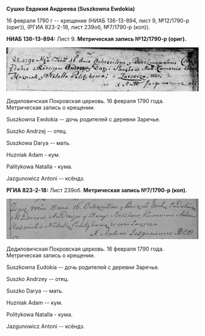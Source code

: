 **Сушко Евдокия Андреева (Suszkowna Ewdokia)**

16 февраля 1790 г -- крещение (НИАБ 136-13-894, лист 9, №12/1790-р
(ориг)), (РГИА 823-2-18, лист 239об, №7/1790-р (коп)).

**НИАБ 136-13-894:** Лист 9. **Метрическая запись №12/1790-р (ориг).**

![](./media/2347f0150c7bf6a5f4e48f8869d4790ababf68d6.png)

Дедиловичская Покровская церковь. 16 февраля 1790 года. Метрическая
запись о крещении.

Suszkowna Ewdokia -- дочь родителей с деревни Заречье.

Suszko Andrzej -- отец.

Suszkowa Darya -- мать.

Huzniak Adam - кум.

Palitykowa Natalla - кума.

Jazgunowicz Antoni -- ксёндз.

**РГИА 823-2-18:** Лист 239об. **Метрическая запись №7/1790-р (коп).**

![](./media/9e6465b39aad448e5a06e55127de6a02ac5b6174.png)

Дедиловичская Покровская церковь. 16 февраля 1790 года. Метрическая
запись о крещении.

Suszkowna Eudokia -- дочь родителей с деревни Заречье.

Suszko Andrzey -- отец.

Suszko Darya -- мать.

Huzniak Adam -- кум.

Politykowa Natalla - кума.

Jazgunowicz Antoni -- ксёндз.

